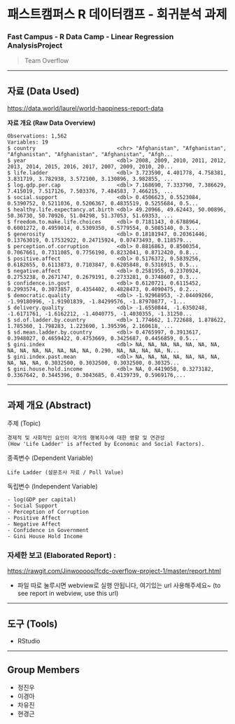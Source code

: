 # 패스트캠퍼스 R 데이터캠프 - 회귀분석 과제
### Fast Campus - R Data Camp - Linear Regression AnalysisProject
> Team Overflow
___
## 자료 (Data Used)
<https://data.world/laurel/world-happiness-report-data>

**자료 개요 (Raw Data Overview)**
```
Observations: 1,562
Variables: 19
$ country                          <chr> "Afghanistan", "Afghanistan", "Afghanistan", "Afghanistan", "Afghanistan", "Afgh...
$ year                             <dbl> 2008, 2009, 2010, 2011, 2012, 2013, 2014, 2015, 2016, 2017, 2007, 2009, 2010, 20...
$ life.ladder                      <dbl> 3.723590, 4.401778, 4.758381, 3.831719, 3.782938, 3.572100, 3.130896, 3.982855, ...
$ log.gdp.per.cap                  <dbl> 7.168690, 7.333790, 7.386629, 7.415019, 7.517126, 7.503376, 7.484583, 7.466215, ...
$ social.support                   <dbl> 0.4506623, 0.5523084, 0.5390752, 0.5211036, 0.5206367, 0.4835519, 0.5255684, 0.5...
$ healthy.life.expectancy.at.birth <dbl> 49.20966, 49.62443, 50.00896, 50.36730, 50.70926, 51.04298, 51.37053, 51.69353, ...
$ freedom.to.make.life.choices     <dbl> 0.7181143, 0.6788964, 0.6001272, 0.4959014, 0.5309350, 0.5779554, 0.5085140, 0.3...
$ generosity                       <dbl> 0.18181947, 0.20361446, 0.13763019, 0.17532922, 0.24715924, 0.07473493, 0.118579...
$ perception.of.corruption         <dbl> 0.8816863, 0.8500354, 0.7067661, 0.7311085, 0.7756198, 0.8232041, 0.8712420, 0.8...
$ positive.affect                  <dbl> 0.5176372, 0.5839256, 0.6182655, 0.6113873, 0.7103847, 0.6205848, 0.5316915, 0.5...
$ negative.affect                  <dbl> 0.2581955, 0.2370924, 0.2753238, 0.2671747, 0.2679191, 0.2733281, 0.3748607, 0.3...
$ confidence.in.govt               <dbl> 0.6120721, 0.6115452, 0.2993574, 0.3073857, 0.4354402, 0.4828473, 0.4090475, 0.2...
$ democratic.quality               <dbl> -1.92968953, -2.04409266, -1.99180996, -1.91901839, -1.84299576, -1.87970877, -1...
$ delivery.quality                 <dbl> -1.6550844, -1.6350248, -1.6171761, -1.6162212, -1.4040775, -1.4030355, -1.31250...
$ sd.of.ladder.by.country          <dbl> 1.774662, 1.722688, 1.878622, 1.785360, 1.798283, 1.223690, 1.395396, 2.160618, ...
$ sd.mean.ladder.by.country        <dbl> 0.4765997, 0.3913617, 0.3948027, 0.4659422, 0.4753669, 0.3425687, 0.4456859, 0.5...
$ gini.index                       <dbl> NA, NA, NA, NA, NA, NA, NA, NA, NA, NA, NA, NA, NA, NA, 0.290, NA, NA, NA, NA, N...
$ gini.index.past.mean             <dbl> NA, NA, NA, NA, NA, NA, NA, NA, NA, NA, 0.3032500, 0.3032500, 0.3032500, 0.30325...
$ gini.house.hold.income           <dbl> NA, 0.4419058, 0.3273182, 0.3367642, 0.3445396, 0.3043685, 0.4139739, 0.5969176,...
```
___
## 과제 개요 (Abstract)

주제 (Topic)

    경제적 및 사회적인 요인이 국가의 행복지수에 대한 영향 및 연관성
    (How 'Life Ladder' is affected by Economic and Social Factors).


종족변수 (Dependent Variable)

    Life Ladder (설문조사 자료 / Poll Value)

독립변수 (Independent Variable)

    - log(GDP per capital)
    - Social Support
    - Perception of Corruption
    - Positive Affect
    - Negative Affect
    - Confidence in Government
    - Gini House Hold Income


### 자세한 보고 (Elaborated Report) :

<https://rawgit.com/Jinwooooo/fcdc-overflow-project-1/master/report.html>

* 파일 따로 눌루시면 webview로 실행 안됩니다, 여기있는 url 사용해주세요~ (to see report in webview, use this url)
___
## 도구 (Tools)
* RStudio

___
## Group Members
* 정진우
* 이경아
* 차유진
* 현경근
